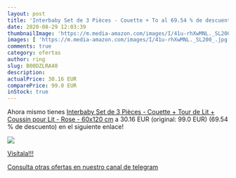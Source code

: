 ```yaml
---
layout: post
title: 'Interbaby Set de 3 Pièces - Couette + To al 69.54 % de descuento'
date: 2020-08-29 12:03:39
thumbnailImage: 'https://m.media-amazon.com/images/I/41u-rhXwMNL._SL200_.jpg'
images: [ 'https://m.media-amazon.com/images/I/41u-rhXwMNL._SL200_.jpg' ]
comments: true
category: ofertas
author: ring
slug: B00DZLRA40
description:
actualPrice: 30.16 EUR
comparePrice: 99.0 EUR
inStock: true
---
```


Ahora mismo tienes [Interbaby Set de 3 Pièces - Couette + Tour de Lit + Coussin pour Lit - Rose - 60x120 cm](https://www.amazon.com/dp/B00DZLRA40/?tag=redken08-20) a 30.16 EUR (original: 99.0 EUR) (69.54 %  de descuento) en el siguiente enlace!

[![](https://m.media-amazon.com/images/I/41u-rhXwMNL._SL200_.jpg)](https://www.amazon.com/dp/B00DZLRA40/?tag=redken08-20)

[Visítala!!!](https://www.amazon.com/dp/B00DZLRA40/?tag=redken08-20)

[Consulta otras ofertas en nuestro canal de telegram](https://t.me/s/ofertas25)
